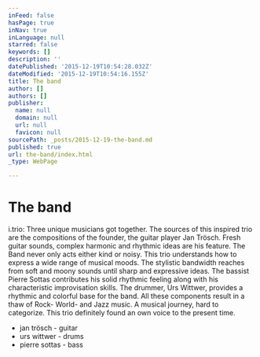 ```yaml
---
inFeed: false
hasPage: true
inNav: true
inLanguage: null
starred: false
keywords: []
description: ''
datePublished: '2015-12-19T10:54:28.032Z'
dateModified: '2015-12-19T10:54:16.155Z'
title: The band
author: []
authors: []
publisher:
  name: null
  domain: null
  url: null
  favicon: null
sourcePath: _posts/2015-12-19-the-band.md
published: true
url: the-band/index.html
_type: WebPage

---
```

# The band

i.trio: Three unique musicians got together. The sources of this inspired trio are the compositions of the founder, the guitar player Jan Trösch. Fresh guitar sounds, complex harmonic and rhythmic ideas are his feature. The Band never only acts either kind or noisy. This trio understands how to express a wide range of musical moods. The stylistic bandwidth reaches from soft and moony sounds until sharp and expressive ideas. The bassist Pierre Sottas contributes his solid rhythmic feeling along with his characteristic improvisation skills. The drummer, Urs Wittwer, provides a rhythmic and colorful base for the band. All these components result in a thaw of Rock- World- and Jazz music. A musical journey, hard to categorize. This trio definitely found an own voice to the present time.

* jan trösch - guitar
* urs wittwer - drums
* pierre sottas - bass